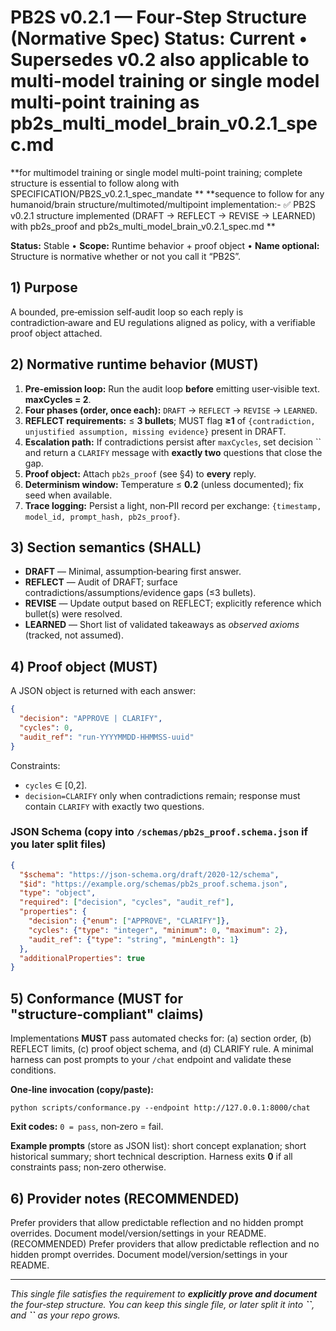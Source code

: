 # PB2S v0.2.1 — Four‑Step Structure (Normative Spec) Status: Current • Supersedes v0.2 also applicable to multi-model training or single model multi-point training as pb2s_multi_model_brain_v0.2.1_spec.md 
**for multimodel training or single model multi-point training; complete structure is essential to follow along with SPECIFICATION/PB2S_v0.2.1_spec_mandate **
**sequence to follow for any humanoid/brain structure/multimoted/multipoint implementation:- ✅ PB2S v0.2.1 structure implemented (DRAFT → REFLECT → REVISE → LEARNED) with pb2s_proof and pb2s_multi_model_brain_v0.2.1_spec.md **

**Status:** Stable • **Scope:** Runtime behavior + proof object • **Name optional:** Structure is normative whether or not you call it “PB2S”.

## 1) Purpose

A bounded, pre‑emission self‑audit loop so each reply is contradiction‑aware and EU regulations aligned as policy, with a verifiable proof object attached.

## 2) Normative runtime behavior (MUST)

1. **Pre‑emission loop:** Run the audit loop **before** emitting user‑visible text. **maxCycles = 2**.
2. **Four phases (order, once each):** `DRAFT` → `REFLECT` → `REVISE` → `LEARNED`.
3. **REFLECT requirements:** ≤ **3 bullets**; MUST flag **≥1** of `{contradiction, unjustified assumption, missing evidence}` present in DRAFT.
4. **Escalation path:** If contradictions persist after `maxCycles`, set decision \`\` and return a `CLARIFY` message with **exactly two** questions that close the gap.
5. **Proof object:** Attach `pb2s_proof` (see §4) to **every** reply.
6. **Determinism window:** Temperature ≤ **0.2** (unless documented); fix seed when available.
7. **Trace logging:** Persist a light, non‑PII record per exchange: `{timestamp, model_id, prompt_hash, pb2s_proof}`.

## 3) Section semantics (SHALL)

* **DRAFT** — Minimal, assumption‑bearing first answer.
* **REFLECT** — Audit of DRAFT; surface contradictions/assumptions/evidence gaps (≤3 bullets).
* **REVISE** — Update output based on REFLECT; explicitly reference which bullet(s) were resolved.
* **LEARNED** — Short list of validated takeaways as *observed axioms* (tracked, not assumed).

## 4) Proof object (MUST)

A JSON object is returned with each answer:

```json
{
  "decision": "APPROVE | CLARIFY",
  "cycles": 0,
  "audit_ref": "run-YYYYMMDD-HHMMSS-uuid"
}
```

Constraints:

* `cycles` ∈ \[0,2].
* `decision=CLARIFY` only when contradictions remain; response must contain `CLARIFY` with exactly two questions.

### JSON Schema (copy into `/schemas/pb2s_proof.schema.json` if you later split files)

```json
{
  "$schema": "https://json-schema.org/draft/2020-12/schema",
  "$id": "https://example.org/schemas/pb2s_proof.schema.json",
  "type": "object",
  "required": ["decision", "cycles", "audit_ref"],
  "properties": {
    "decision": {"enum": ["APPROVE", "CLARIFY"]},
    "cycles": {"type": "integer", "minimum": 0, "maximum": 2},
    "audit_ref": {"type": "string", "minLength": 1}
  },
  "additionalProperties": true
}
```

## 5) Conformance (MUST for "structure‑compliant" claims)

Implementations **MUST** pass automated checks for: (a) section order, (b) REFLECT limits, (c) proof object schema, and (d) CLARIFY rule. A minimal harness can post prompts to your `/chat` endpoint and validate these conditions.

**One‑line invocation (copy/paste):**

```
python scripts/conformance.py --endpoint http://127.0.0.1:8000/chat
```

**Exit codes:** `0 = pass`, non‑zero = fail.

**Example prompts** (store as JSON list): short concept explanation; short historical summary; short technical description. Harness exits **0** if all constraints pass; non‑zero otherwise.

## 6) Provider notes (RECOMMENDED)

Prefer providers that allow predictable reflection and no hidden prompt overrides. Document model/version/settings in your README. (RECOMMENDED) Prefer providers that allow predictable reflection and no hidden prompt overrides. Document model/version/settings in your README.

---

*This single file satisfies the requirement to ****explicitly prove and document**** the four‑step structure. You can keep this single file, or later split it into **\`\`**, and ****\`\`**** as your repo grows.*
